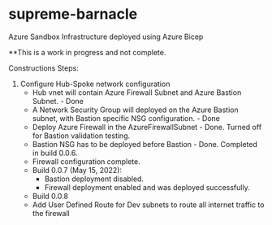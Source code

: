 # supreme-barnacle
Azure Sandbox Infrastructure deployed using Azure Bicep

**This is a work in progress and not complete. 

Constructions Steps:
1. Configure Hub-Spoke network configuration
   - Hub vnet will contain Azure Firewall Subnet and Azure Bastion Subnet. - Done
   - A Network Security Group will deployed on the Azure Bastion subnet, with Bastion specific NSG configuration. - Done
   - Deploy Azure Firewall in the AzureFirewallSubnet - Done. Turned off for Bastion validation testing.
   - Bastion NSG has to be deployed before Bastion - Done. Completed in build 0.0.6.
   - Firewall configuration complete.
   - Build 0.0.7 (May 15, 2022): 
     - Bastion deployment disabled. 
     - Firewall deployment enabled and was deployed successfully.
   - Build 0.0.8 
    - Add User Defined Route for Dev subnets to route all internet traffic to the firewall 